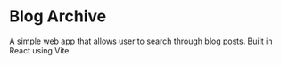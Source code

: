 # Blog Archive

A simple web app that allows user to search through blog posts.
Built in React using Vite.
